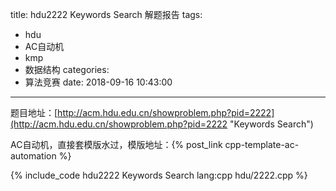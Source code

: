 title: hdu2222 Keywords Search 解题报告
tags:
  - hdu
  - AC自动机
  - kmp
  - 数据结构
categories:
  - 算法竞赛
date: 2018-09-16 10:43:00
---

题目地址：[http://acm.hdu.edu.cn/showproblem.php?pid=2222](http://acm.hdu.edu.cn/showproblem.php?pid=2222 "Keywords Search")

AC自动机，直接套模版水过，模版地址：{% post_link cpp-template-ac-automation %}

{% include_code hdu2222 Keywords Search lang:cpp hdu/2222.cpp %}